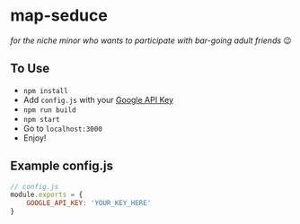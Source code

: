 # map-seduce
*for the niche minor who wants to participate with bar-going adult friends* 😉

## To Use
* `npm install`
* Add `config.js` with your [Google API Key](https://developers.google.com/maps/documentation/javascript/get-api-key)
* `npm run build`
* `npm start`
* Go to `localhost:3000`
* Enjoy!

## Example config.js
```javascript
// config.js
module.exports = {
	GOOGLE_API_KEY: 'YOUR_KEY_HERE'
}
```
